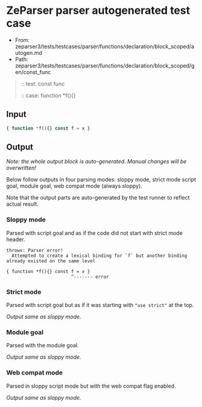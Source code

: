 # ZeParser parser autogenerated test case

- From: zeparser3/tests/testcases/parser/functions/declaration/block_scoped/autogen.md
- Path: zeparser3/tests/testcases/parser/functions/declaration/block_scoped/gen/const_func

> :: test: const func
>
> :: case: function *f(){}

## Input


`````js
{ function *f(){} const f = x }
`````

## Output

_Note: the whole output block is auto-generated. Manual changes will be overwritten!_

Below follow outputs in four parsing modes: sloppy mode, strict mode script goal, module goal, web compat mode (always sloppy).

Note that the output parts are auto-generated by the test runner to reflect actual result.

### Sloppy mode

Parsed with script goal and as if the code did not start with strict mode header.

`````
throws: Parser error!
  Attempted to create a lexical binding for `f` but another binding already existed on the same level

{ function *f(){} const f = x }
                        ^------- error
`````

### Strict mode

Parsed with script goal but as if it was starting with `"use strict"` at the top.

_Output same as sloppy mode._

### Module goal

Parsed with the module goal.

_Output same as sloppy mode._

### Web compat mode

Parsed in sloppy script mode but with the web compat flag enabled.

_Output same as sloppy mode._
